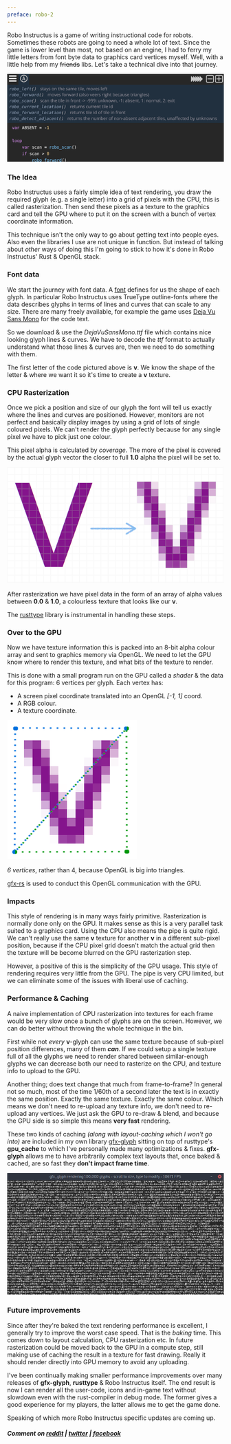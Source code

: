 ```yaml
---
preface: robo-2
---
```


Robo Instructus is a game of writing instructional code for robots. Sometimes these robots are going to need a whole lot of text. Since the game is lower level than most, not based on an engine, I had to ferry my little letters from font byte data to graphics card vertices myself. Well, with a little help from my <s>friends</s> libs. Let's take a technical dive into that journey.

![](/assets/2018-05-18/main.png "Text!")

### The Idea
Robo Instructus uses a fairly simple idea of text rendering, you draw the required glyph (e.g. a single letter) into a grid of pixels with the CPU, this is called rasterization. Then send these pixels as a texture to the graphics card and tell the GPU where to put it on the screen with a bunch of vertex coordinate information.

This technique isn't the only way to go about getting text into people eyes. Also even the libraries I use are not unique in function. But instead of talking about _other_ ways of doing this I'm going to stick to how it's done in Robo Instructus' Rust & OpenGL stack.

### Font data
We start the journey with font data. A [font](https://en.wikipedia.org/wiki/Computer_font) defines for us the shape of each glyph. In particular Robo Instructus uses TrueType outline-fonts where the data describes glyphs in terms of lines and curves that can scale to any size. There are many freely available, for example the game uses [Deja Vu Sans Mono](https://dejavu-fonts.github.io/) for the code text.

So we download & use the _DejaVuSansMono.ttf_ file which contains nice looking glyph lines & curves. We have to decode the _ttf_ format to actually understand what those lines & curves are, then we need to do something with them.

The first letter of the code pictured above is **v**. We know the shape of the letter & where we want it so it's time to create a **v** texture.

### CPU Rasterization
Once we pick a position and size of our glyph the font will tell us exactly where the lines and curves are positioned. However, monitors are not perfect and basically display images by using a grid of lots of single coloured pixels. We can't render the glyph perfectly because for any single pixel we have to pick just one colour.

This pixel alpha is calculated by _coverage_. The more of the pixel is covered by the actual glyph vector the closer to full **1.0** alpha the pixel will be set to.

![](/assets/2018-05-18/v-rasterization.png "V shape rasterized to the pixel grid")

After rasterization we have pixel data in the form of an array of alpha values between **0.0** & **1.0**, a colourless texture that looks like our **v**.

The [rusttype](https://github.com/redox-os/rusttype) library is instrumental in handling these steps.

### Over to the GPU
Now we have texture information this is packed into an 8-bit alpha colour array and sent to graphics memory via OpenGL. We need to let the GPU know where to render this texture, and what bits of the texture to render.

This is done with a small program run on the GPU called a _shader_ & the data for this program: 6 vertices per glyph. Each vertex has:
* A screen pixel coordinate translated into an OpenGL _[-1, 1]_ coord.
* A RGB colour.
* A texture coordinate.

![](/assets/2018-05-18/v-vertices.png "V glyph vertices")

_6 vertices_, rather than 4, because OpenGL is big into triangles.

[gfx-rs](https://github.com/gfx-rs/gfx/tree/pre-ll) is used to conduct this OpenGL communication with the GPU.

### Impacts
This style of rendering is in many ways fairly primitive. Rasterization is normally done only on the GPU. It makes sense as this is a very parallel task suited to a graphics card. Using the CPU also means the pipe is quite rigid. We can't really use the same **v** texture for another **v** in a different sub-pixel position, because if the CPU pixel grid doesn't match the actual grid then the texture will be become blurred on the GPU rasterization step.

However, a positive of this is the simplicity of the GPU usage. This style of rendering requires very little from the GPU. The pipe is very CPU limited, but we can eliminate some of the issues with liberal use of caching.

### Performance & Caching
A naive implementation of CPU rasterization into textures for each frame would be very slow once a bunch of glyphs are on the screen. However, we can do better without throwing the whole technique in the bin.

First while not _every_ **v**-glyph can use the same texture because of sub-pixel position differences, many of them ***can***. If we could setup a single texture full of all the glyphs we need to render shared between similar-enough glyphs we can decrease both our need to rasterize on the CPU, and texture info to upload to the GPU.

Another thing; does text change that much from frame-to-frame? In general not so much, most of the time 1/60th of a second later the text is in exactly the same position. Exactly the same texture. Exactly the same colour. Which means we don't need to re-upload any texture info, we don't need to re-upload any vertices. We just ask the GPU to re-draw & blend, and because the GPU side is so simple this means **very fast** rendering.

These two kinds of caching _(along with layout-caching which I won't go into)_ are included in my own library [gfx-glyph](https://github.com/alexheretic/gfx-glyph) sitting on top of rusttype's **gpu_cache** to which I've personally made many optimizations & fixes. **gfx-glyph** allows me to have arbitrarily complex text layouts that, once baked & cached, are so fast they **don't impact frame time**.

![](/assets/2018-05-18/gfx-glyph-example.png "gfx-glyph rendering loads of stuff very fast")

### Future improvements
Since after they're baked the text rendering performance is excellent, I generally try to improve the worst case speed. That is the _baking_ time. This comes down to layout calculation, CPU rasterization etc. In future rasterization could be moved back to the GPU in a compute step, still making use of caching the result in a texture for fast drawing. Really it should render directly into GPU memory to avoid any uploading.

I've been continually making smaller performance improvements over many releases of **gfx-glyph**, **rusttype** & Robo Instructus itself. The end result is now I can render all the user-code, icons and in-game text without slowdown even with the rust-compiler in debug mode. The former gives a good experience for my players, the latter allows me to get the game done.

Speaking of which more Robo Instructus specific updates are coming up.

##### Comment on [reddit](https://www.reddit.com/r/rust_gamedev/comments/8kezix/robo_instructus_a_technical_look_at_text/) | [twitter](https://twitter.com/alexbutlergames/status/997533577897267201) | [facebook](https://www.facebook.com/alexbutlergames/posts/1888509174569794)
